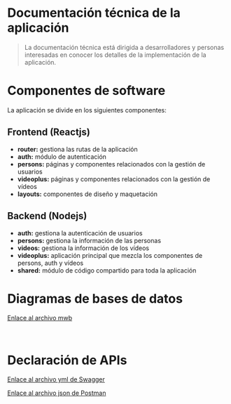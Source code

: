 # Documentación técnica de la aplicación

> La documentación técnica está dirigida a desarrolladores y personas interesadas en conocer los detalles de la implementación de la aplicación.

# Componentes de software

La aplicación se divide en los siguientes componentes:

## Frontend (Reactjs)

- **router:** gestiona las rutas de la aplicación
- **auth:** módulo de autenticación
- **persons:** páginas y componentes relacionados con la gestión de usuarios
- **videoplus:** páginas y componentes relacionados con la gestión de vídeos
- **layouts:** componentes de diseño y maquetación

## Backend (Nodejs)

- **auth:** gestiona la autenticación de usuarios
- **persons:** gestiona la información de las personas
- **videos:** gestiona la información de los vídeos
- **videoplus:** aplicación principal que mezcla los componentes de persons, auth y vídeos
- **shared:** módulo de código compartido para toda la aplicación

# Diagramas de bases de datos

[Enlace al archivo mwb](/docs/rel_diagram.mwb)

<br>

# Declaración de APIs

[Enlace al archivo yml de Swagger](/docs/apis.yml)

[Enlace al archivo json de Postman](/docs/postman.json)
